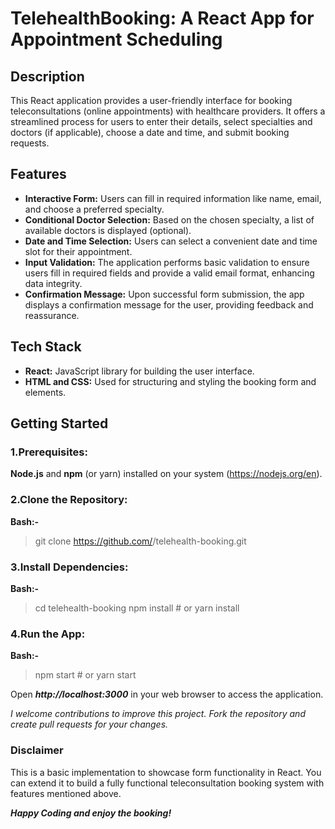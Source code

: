 # TelehealthBooking: A React App for Appointment Scheduling

## Description

This React application provides a user-friendly interface for booking teleconsultations (online appointments) with healthcare providers. It offers a streamlined process for users to enter their details, select specialties and doctors (if applicable), choose a date and time, and submit booking requests.

 ## Features

- **Interactive Form:** Users can fill in required information like name, email, and choose a preferred specialty.
- **Conditional Doctor Selection:** Based on the chosen specialty, a list of available doctors is displayed (optional).
- **Date and Time Selection:** Users can select a convenient date and time slot for their appointment.
- **Input Validation:** The application performs basic validation to ensure users fill in required fields and provide a valid email format, enhancing data integrity.
- **Confirmation Message:** Upon successful form submission, the app displays a confirmation message for the user, providing feedback and reassurance.

## Tech Stack

- **React:** JavaScript library for building the user interface.
- **HTML and CSS:** Used for structuring and styling the booking form and elements.

## Getting Started

### 1.Prerequisites:

**Node.js** and **npm** (or yarn) installed on your system (https://nodejs.org/en).

### 2.Clone the Repository:

**Bash:-**
>git clone https://github.com/<your-username>/telehealth-booking.git

### 3.Install Dependencies:

**Bash:-**
>cd telehealth-booking
>npm install  # or yarn install

### 4.Run the App:

**Bash:-**
>npm start  # or yarn start

Open ***http://localhost:3000*** in your web browser to access the application.

*I welcome contributions to improve this project. Fork the repository and create pull requests for your changes.*

### Disclaimer

This is a basic implementation to showcase form functionality in React. You can extend it to build a fully functional teleconsultation booking system with features mentioned above.

***Happy Coding and enjoy the booking!***
